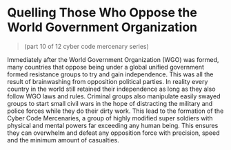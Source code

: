 # Quelling Those Who Oppose the World Government Organization
> (part 10 of 12 cyber code mercenary series)

Immediately after the World Government Organization (WGO) was formed, many countries that oppose being under a global unified government formed resistance groups to try and gain independence. This was all the result of brainwashing from opposition political parties. In reality every country in the world still retained their independence as long as they also follow WGO laws and rules. Criminal groups also manipulate easily swayed groups to start small civil wars in the hope of distracting the military and police forces while they do their dirty work. This lead to the formation of the Cyber Code Mercenaries, a group of highly modified super soldiers with physical and mental powers far exceeding any human being. This ensures they can overwhelm and defeat any opposition force with precision, speed and the minimum amount of casualties.
